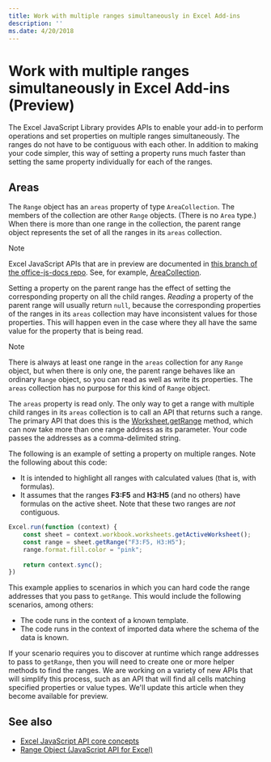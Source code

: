 ```yaml
---
title: Work with multiple ranges simultaneously in Excel Add-ins
description: ''
ms.date: 4/20/2018
---
```


# Work with multiple ranges simultaneously in Excel Add-ins (Preview)

The Excel JavaScript Library provides APIs to enable your add-in to perform operations and set properties on multiple ranges simultaneously. The ranges do not have to be contiguous with each other. In addition to making your code simpler, this way of setting a property runs much faster than setting the same property individually for each of the ranges.

## Areas

The `Range` object has an `areas` property of type `AreaCollection`. The members of the collection are other `Range` objects. (There is no `Area` type.) When there is more than one range in the collection, the parent range object represents the set of all the ranges in its `areas` collection. 

> [!NOTE]
> Excel JavaScript APIs that are in preview are documented in [this branch of the office-js-docs repo](https://github.com/OfficeDev/office-js-docs/tree/ExcelJs_OpenSpec/reference/excel). See, for example, [AreaCollection](https://github.com/OfficeDev/office-js-docs/tree/ExcelJs_OpenSpec/reference/excel/areacollection.md).

Setting a property on the parent range has the effect of setting the corresponding property on all the child ranges. *Reading* a property of the parent range will usually return `null`, because the corresponding properties of the ranges in its `areas` collection may have inconsistent values for those properties. This will happen even in the case where they all have the same value for the property that is being read. 

> [!NOTE]
> There is always at least one range in the `areas` collection for any `Range` object, but when there is only one, the parent range behaves like an ordinary `Range` object, so you can read as well as write its properties. The `areas` collection has no purpose for this kind of `Range` object. 

The `areas` property is read only. The only way to get a range with multiple child ranges in its `areas` collection is to call an API that returns such a range. The primary API that does this is the [Worksheet.getRange](https://dev.office.com/reference/add-ins/excel/worksheet#getrangeaddress-string) method, which can now take more than one range address as its parameter. Your code passes the addresses as a comma-delimited string.

The following is an example of setting a property on multiple ranges. Note the following about this code:

- It is intended to highlight all ranges with calculated values (that is, with formulas). 
- It assumes that the ranges **F3:F5** and **H3:H5** (and no others) have formulas on the active sheet. Note that these two ranges are *not* contiguous.

```js
Excel.run(function (context) {
    const sheet = context.workbook.worksheets.getActiveWorksheet();
    const range = sheet.getRange("F3:F5, H3:H5");
    range.format.fill.color = "pink";
    
    return context.sync();
})
```

This example applies to scenarios in which you can hard code the range addresses that you pass to `getRange`. This would include the following scenarios, among others:

- The code runs in the context of a known template.
- The code runs in the context of imported data where the schema of the data is known.

If your scenario requires you to discover at runtime which range addresses to pass to `getRange`, then you will need to create one or more helper methods to find the ranges. We are working on a variety of new APIs that will simplify this process, such as an API that will find all cells matching specified properties or value types. We'll update this article when they become available for preview.


## See also

- [Excel JavaScript API core concepts](excel-add-ins-core-concepts.md)
- [Range Object (JavaScript API for Excel)](https://dev.office.com/reference/add-ins/excel/range)
